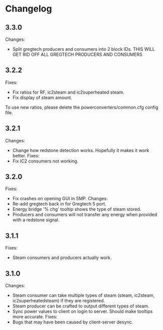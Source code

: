 Changelog
=========

3.3.0
-----
Changes:
* Split gregtech producers and consumers into 2 block IDs. THIS WILL GET RID OFF ALL GREGTECH PRODUCERS AND CONSUMERS

3.2.2
-----
Fixes:
* Fix ratios for RF, ic2steam and ic2superheated steam.
* Fix display of steam amount.

To use new ratios, please delete the powerconverters/common.cfg config file.

3.2.1
-----
Changes:
* Change how redstone detection works. Hopefully it makes it work better.
Fixes:
* Fix IC2 consumers not working.

3.2.0
-----
Fixes:
* Fix crashes on opening GUI in SMP.
Changes:
* Re-add gregtech back in for Gregtech 5 port.
* Energy bridge '% chg' tooltip shows the type of steam stored.
* Producers and consumers will not transfer any energy when provided with a redstone signal.

3.1.1
-----
Fixes:
* Steam consumers and producers actually work.

3.1.0
------
Changes:
* Steam consumer can take multiple types of steam (steam, ic2steam, ic2superheatedsteam) if they are registered.
* Steam producer can be crafted to output different types of steam.
* Sync power values to client on login to server. Should make tooltips more accurate.
Fixes:
* Bugs that may have been caused by client-server desync.
